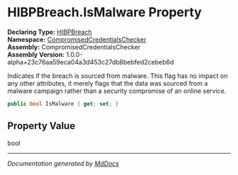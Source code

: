 ﻿<!--  
  <auto-generated>   
    The contents of this file were generated by a tool.  
    Changes to this file may be list if the file is regenerated  
  </auto-generated>   
-->

# HIBPBreach.IsMalware Property

**Declaring Type:** [HIBPBreach](../index.md)  
**Namespace:** [CompromisedCredentialsChecker](../../index.md)  
**Assembly:** CompromisedCredentialsChecker  
**Assembly Version:** 1.0.0\-alpha+23c76aa59eca04a3d453c27db8bebfed2cebeb6d

Indicates if the breach is sourced from malware. This flag has no impact on any other attributes, it merely flags that the data was sourced from a malware campaign rather than a security compromise of an online service.

```csharp
public bool IsMalware { get; set; }
```

## Property Value

bool

___

*Documentation generated by [MdDocs](https://github.com/ap0llo/mddocs)*

